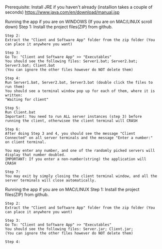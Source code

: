 Prerequisite:
Install JRE if you haven't already (installion takes a couple of seconds)
https://www.java.com/en/download/manual.jsp


Running the app if you are on WINDOWS (If you are on MAC/LINUX scroll down)
    Step 1:
    Install the project files(ZIP) from github.

    Step 2:
    Extract the "Client and Software App" folder from the zip folder (You can place it anywhere you want)

    Step 3:
    Go To: "Client and Software App" >> "Executables"
    You should see the following files: Server1.bat; Server2.bat; Server3.bat; Client.bat
    (You can ignore the other files however do NOT delete them)

    Step 4:
    Run Server1.bat, Server2.bat, Server3.bat (double click the files to run them)
    You should see a terminal window pop up for each of them, where it is written: 
    "Waiting for client"

    Step 5:
    Run Client.bat
    Important: You need to run ALL server instances (step 3) before running the client, otherwisee the client terminal will CRASH

    Step 6:
    After doing Step 3 and 4, you should see the message "Client Connected" on all server terminals and the message "Enter a number:" on client terminal.

    You may enter any number, and one of the randomly picked servers will display that number doubled. 
    IMPORTANT: If you enter a non-number(string) the application will CRASH

    Step 7:
    You may exit by simply closing the client terminal window, and all the server terminals will close automatically. 
    

Running the app if you are on MAC/LINUX
    Step 1:
    Install the project files(ZIP) from github.

    Step 2:
    Extract the "Client and Software App" folder from the zip folder (You can place it anywhere you want)

    Step 3:
    Go To: "Client and Software App" >> "Executables"
    You should see the following files: Server.jar; Client.jar;
    (You can ignore the other files however do NOT delete them)

    Step 4:

